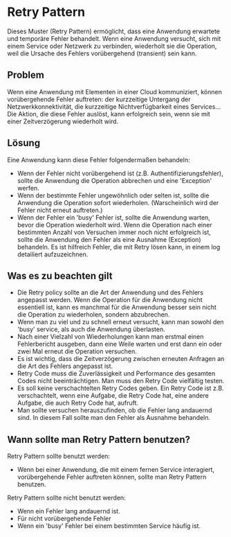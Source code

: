 # Retry Pattern

Dieses Muster (Retry Pattern) ermöglicht, dass eine Anwendung erwartete und temporäre Fehler behandelt. Wenn eine Anwendung versucht, sich mit einem Service oder Netzwerk zu verbinden, wiederholt sie die Operation, weil die Ursache des Fehlers vorübergehend (transient) sein kann.

## Problem
Wenn eine Anwendung mit Elementen in einer Cloud kommuniziert, können vorübergehende Fehler auftreten: der kurzzeitige Untergang der Netzwerkkonnektivität, die kurzzeitige Nichtverfügbarkeit eines Services...
Die Aktion, die diese Fehler auslöst, kann erfolgreich sein, wenn sie mit einer Zeitverzögerung wiederholt wird.

## Lösung
Eine Anwendung kann diese Fehler folgendermaßen behandeln:
- Wenn der Fehler nicht vorübergehend ist (z.B. Authentifizierungsfehler), sollte die Anwendung die Operation abbrechen und eine 'Exception' werfen.
- Wenn der bestimmte Fehler ungewöhnlich oder selten ist, sollte die Anwendung die Operation sofort wiederholen. (Warscheinlich wird der Fehler nicht erneut auftreten.)
- Wenn der Fehler ein 'busy' Fehler ist, sollte die Anwendung warten, bevor die Operation wiederholt wird. Wenn die Operation nach einer bestimmten Anzahl von Versuchen immer noch nicht erfolgreich ist, sollte die Anwendung den Fehler als eine Ausnahme (Exception) behandeln.
Es ist hilfreich Fehler, die mit Retry lösen kann, in einem log detailiert aufzuzeichnen.


## Was es zu beachten gilt 
-  Die Retry policy sollte an die Art der Anwendung und des Fehlers angepasst werden. Wenn die Operation für die Anwendung nicht essentiell ist, kann es manchmal für die Anwendung besser sein nicht die Operation zu wiederholen, sondern abzubrechen.
-  Wenn man zu viel und zu schnell erneut versucht, kann man sowohl den 'busy' service, als auch die Anwendung überlasten.
-  Nach einer Vielzahl von Wiederholungen kann man erstmal einen Fehlerbericht ausgeben, dann eine Weile warten und erst dann ein oder zwei Mal erneut die Operation versuchen.
-  Es ist wichtig, dass die Zeitverzögerung zwischen erneuten Anfragen an die Art des Fehlers angepasst ist.
-  Retry Code muss die Zuverlässigkeit und Performance des gesamten Codes nicht beeinträchtigen. Man muss den Retry Code vielfältig testen.
-  Es soll keine verschachtelten Retry Codes geben. Ein Retry Code ist z.B. verschachtelt, wenn eine Aufgabe, die Retry Code hat, eine andere Aufgabe, die auch Retry Code hat, aufruft.
-  Man sollte versuchen herauszufinden, ob die Fehler lang andauernd sind. In diesem Fall sollte man den Fehler als Ausnahme behandeln.

## Wann sollte man Retry Pattern benutzen?
Retry Pattern sollte benutzt werden:
- Wenn bei einer Anwendung, die mit einem fernen Service interagiert, vorübergehende Fehler auftreten können, sollte man Retry Pattern benutzen.

Retry Pattern sollte nicht benutzt werden:
- Wenn ein Fehler lang andauernd ist.
- Für nicht vorübergehende Fehler
- Wenn ein 'busy' Fehler bei einem bestimmten Service häufig ist.